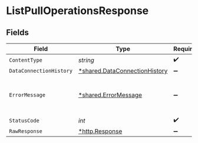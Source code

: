 # ListPullOperationsResponse


## Fields

| Field                                                                         | Type                                                                          | Required                                                                      | Description                                                                   |
| ----------------------------------------------------------------------------- | ----------------------------------------------------------------------------- | ----------------------------------------------------------------------------- | ----------------------------------------------------------------------------- |
| `ContentType`                                                                 | *string*                                                                      | :heavy_check_mark:                                                            | N/A                                                                           |
| `DataConnectionHistory`                                                       | [*shared.DataConnectionHistory](../../models/shared/dataconnectionhistory.md) | :heavy_minus_sign:                                                            | OK                                                                            |
| `ErrorMessage`                                                                | [*shared.ErrorMessage](../../models/shared/errormessage.md)                   | :heavy_minus_sign:                                                            | Your `query` parameter was not correctly formed                               |
| `StatusCode`                                                                  | *int*                                                                         | :heavy_check_mark:                                                            | N/A                                                                           |
| `RawResponse`                                                                 | [*http.Response](https://pkg.go.dev/net/http#Response)                        | :heavy_minus_sign:                                                            | N/A                                                                           |